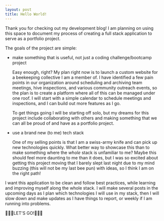 ```yaml
---
layout: post
title: Hello World!
---
```


Thank you for checking out my development blog! I am planning on using this space to document my process of creating a full stack application to serve as a portfolio project. 

The goals of the project are simple:

- make something that is useful, not just a coding challenge/bootcamp project
  
   Easy enough, right? My plan right now is to launch a custom website for a beekeeping collective I am a member of. I have identified a few pain points in our organization around scheduling and archiving team meetings, hive inspections, and various community outreach events, so the plan is to create a platform where all of this can be managed under one roof. I will start with a simple calendar to schedule meetings and inspections, and I can build out more features as I go.

   To get things going I will be starting off solo, but my dreams for this project include collaborating with others and making something that we can all be proud of and have as a portfolio project.

- use a brand new (to me) tech stack

   One of my selling points is that I am a swiss-army knife and can pick up new technologies quickly. What better way to showcase this than to make something where the _whole_ stack is unfamiliar to me? Maybe this should feel more daunting to me than it does, but I was so excited about getting this project moving that I barely slept last night due to my mind buzzing (this will not be my last bee pun) with ideas, so I think I am on the right path!

I want this application to be clean and follow best practices, while learning and improving myself along the whole stack. I will make several posts in the upcoming days as I plan which technologies I will use in my stack, then I will slow down and make updates as I have things to report, or weekly if I am running into problems.

🤞🤞🤞LET'S GO!🚀🚀🚀

